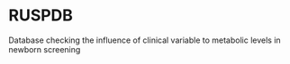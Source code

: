 # RUSPDB
Database checking the influence of clinical variable to metabolic levels in newborn screening
